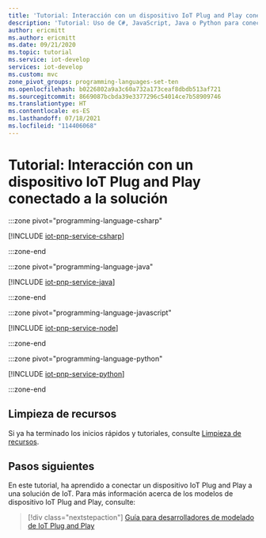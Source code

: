 ```yaml
---
title: 'Tutorial: Interacción con un dispositivo IoT Plug and Play conectado a la solución de Azure IoT | Microsoft Docs'
description: 'Tutorial: Uso de C#, JavaScript, Java o Python para conectarse e interactuar con un dispositivo IoT Plug and Play conectado a la solución de Azure IoT.'
author: ericmitt
ms.author: ericmitt
ms.date: 09/21/2020
ms.topic: tutorial
ms.service: iot-develop
services: iot-develop
ms.custom: mvc
zone_pivot_groups: programming-languages-set-ten
ms.openlocfilehash: b0226802a9a3c60a732a173ceaf8dbdb513af721
ms.sourcegitcommit: 8669087bcbda39e3377296c54014ce7b58909746
ms.translationtype: HT
ms.contentlocale: es-ES
ms.lasthandoff: 07/18/2021
ms.locfileid: "114406068"
---
```

# <a name="tutorial-interact-with-an-iot-plug-and-play-device-thats-connected-to-your-solution"></a>Tutorial: Interacción con un dispositivo IoT Plug and Play conectado a la solución

:::zone pivot="programming-language-csharp"

[!INCLUDE [iot-pnp-service-csharp](../../includes/iot-pnp-service-csharp.md)]

:::zone-end

:::zone pivot="programming-language-java"

[!INCLUDE [iot-pnp-service-java](../../includes/iot-pnp-service-java.md)]

:::zone-end

:::zone pivot="programming-language-javascript"

[!INCLUDE [iot-pnp-service-node](../../includes/iot-pnp-service-node.md)]

:::zone-end

:::zone pivot="programming-language-python"

[!INCLUDE [iot-pnp-service-python](../../includes/iot-pnp-service-python.md)]

:::zone-end

## <a name="clean-up-resources"></a>Limpieza de recursos

Si ya ha terminado los inicios rápidos y tutoriales, consulte [Limpieza de recursos](set-up-environment.md#clean-up-resources).

## <a name="next-steps"></a>Pasos siguientes

En este tutorial, ha aprendido a conectar un dispositivo IoT Plug and Play a una solución de IoT. Para más información acerca de los modelos de dispositivo IoT Plug and Play, consulte:

> [!div class="nextstepaction"]
> [Guía para desarrolladores de modelado de IoT Plug and Play](concepts-developer-guide-device.md)
